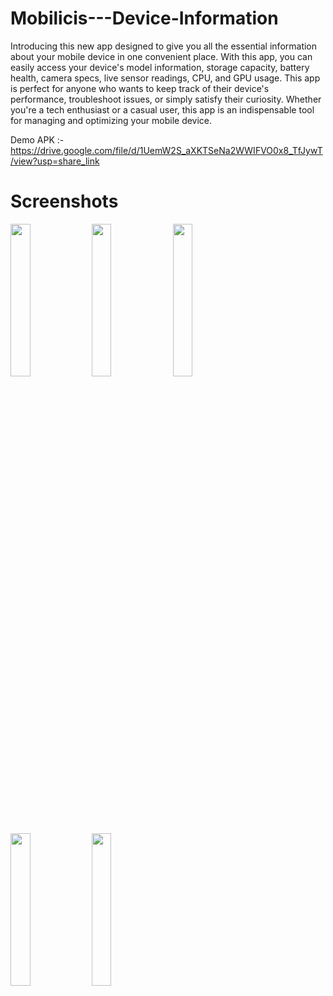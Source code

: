 # Mobilicis---Device-Information

Introducing this new app designed to give you all the essential information about your mobile device in one convenient place. With this app, you can easily access your device's model information, storage capacity, battery health, camera specs, live sensor readings, CPU, and GPU usage. This app is perfect for anyone who wants to keep track of their device's performance, troubleshoot issues, or simply satisfy their curiosity. Whether you're a tech enthusiast or a casual user, this app is an indispensable tool for managing and optimizing your mobile device. 

Demo APK :- https://drive.google.com/file/d/1UemW2S_aXKTSeNa2WWIFVO0x8_TfJywT/view?usp=share_link

# Screenshots

<p float="left">

<img src="https://firebasestorage.googleapis.com/v0/b/bookmyevent-1d870.appspot.com/o/Screenshot%202023-04-17%20at%206.47.42%20PM.png?alt=media&token=3133d903-2438-47fa-bd34-3ad919dbb5a2"  width=25% height=25%>

<img src="https://firebasestorage.googleapis.com/v0/b/bookmyevent-1d870.appspot.com/o/Screenshot%202023-04-17%20at%206.48.00%20PM.png?alt=media&token=9b999daa-952d-404f-a61e-5456e8b696f7"  width=25% height=25%>

<img src="https://firebasestorage.googleapis.com/v0/b/bookmyevent-1d870.appspot.com/o/Screenshot%202023-04-17%20at%206.48.24%20PM.png?alt=media&token=dfdeb07d-922d-4844-95aa-ecb9884d568a"  width=25% height=25%>

<img src="https://firebasestorage.googleapis.com/v0/b/bookmyevent-1d870.appspot.com/o/Screenshot%202023-04-17%20at%206.48.33%20PM.png?alt=media&token=cb085e7e-564a-4b8c-90a4-4242f79c626d" width=25% height=25%>

<img src="https://firebasestorage.googleapis.com/v0/b/bookmyevent-1d870.appspot.com/o/Screenshot%202023-04-17%20at%207.28.29%20PM.png?alt=media&token=a8bae3ff-029d-4815-bfe5-839138551ef5" width=25% height=25%>

</p>
